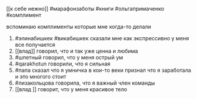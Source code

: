 [[к себе нежно]] #марафонзаботы #книги #ольгапримаченко #комплимент

вспоминаю комплименты которые мне когда-то делали

1) #элинабишкек #викабишкек сказали мне как экспрессивно у  меня все получается
2)  [[влад]] говорил, что и так уже ценна и любима
3) #шпетный говорил, что у меня острый ум
4) #qarakhotun говорили, что я сильная 
5) #папа сказал что я умничка в кои-то веки признал что я заработала и это многого стоит
6) #лизакольцова говорила, что я важный член команды
7) [[влад ]] говорит, что у меня красивое тело
